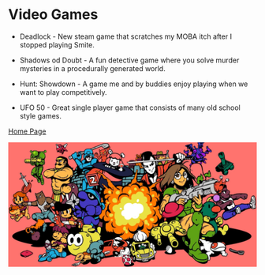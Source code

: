 # Video Games

* Deadlock - New steam game that scratches my MOBA itch after I stopped playing Smite.

* Shadows od Doubt - A fun detective game where you solve murder mysteries in a procedurally generated world.

* Hunt: Showdown - A game me and by buddies enjoy playing when we want to play competitively.

* UFO 50 - Great single player game that consists of many old school style games.

[Home Page](README.md)

![](img/UFO.jpg)
